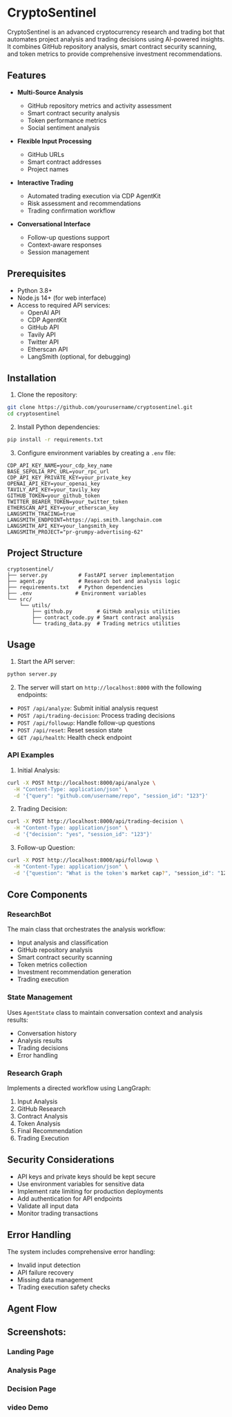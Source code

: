 # CryptoSentinel

CryptoSentinel is an advanced cryptocurrency research and trading bot that automates project analysis and trading decisions using AI-powered insights. It combines GitHub repository analysis, smart contract security scanning, and token metrics to provide comprehensive investment recommendations.

## Features

- **Multi-Source Analysis**
  - GitHub repository metrics and activity assessment
  - Smart contract security analysis
  - Token performance metrics
  - Social sentiment analysis

- **Flexible Input Processing**
  - GitHub URLs
  - Smart contract addresses
  - Project names

- **Interactive Trading**
  - Automated trading execution via CDP AgentKit
  - Risk assessment and recommendations
  - Trading confirmation workflow

- **Conversational Interface**
  - Follow-up questions support
  - Context-aware responses
  - Session management

## Prerequisites

- Python 3.8+
- Node.js 14+ (for web interface)
- Access to required API services:
  - OpenAI API
  - CDP AgentKit
  - GitHub API
  - Tavily API
  - Twitter API
  - Etherscan API
  - LangSmith (optional, for debugging)

## Installation

1. Clone the repository:
```bash
git clone https://github.com/yourusername/cryptosentinel.git
cd cryptosentinel
```

2. Install Python dependencies:
```bash
pip install -r requirements.txt
```

3. Configure environment variables by creating a `.env` file:
```env
CDP_API_KEY_NAME=your_cdp_key_name
BASE_SEPOLIA_RPC_URL=your_rpc_url
CDP_API_KEY_PRIVATE_KEY=your_private_key
OPENAI_API_KEY=your_openai_key
TAVILY_API_KEY=your_tavily_key
GITHUB_TOKEN=your_github_token
TWITTER_BEARER_TOKEN=your_twitter_token
ETHERSCAN_API_KEY=your_etherscan_key
LANGSMITH_TRACING=true
LANGSMITH_ENDPOINT=https://api.smith.langchain.com
LANGSMITH_API_KEY=your_langsmith_key
LANGSMITH_PROJECT="pr-grumpy-advertising-62"
```

## Project Structure

```
cryptosentinel/
├── server.py          # FastAPI server implementation
├── agent.py           # Research bot and analysis logic
├── requirements.txt   # Python dependencies
├── .env              # Environment variables
└── src/
    └── utils/
        ├── github.py        # GitHub analysis utilities
        ├── contract_code.py # Smart contract analysis
        └── trading_data.py  # Trading metrics utilities
```

## Usage

1. Start the API server:
```bash
python server.py
```

2. The server will start on `http://localhost:8000` with the following endpoints:

- `POST /api/analyze`: Submit initial analysis request
- `POST /api/trading-decision`: Process trading decisions
- `POST /api/followup`: Handle follow-up questions
- `POST /api/reset`: Reset session state
- `GET /api/health`: Health check endpoint

### API Examples

1. Initial Analysis:
```bash
curl -X POST http://localhost:8000/api/analyze \
  -H "Content-Type: application/json" \
  -d '{"query": "github.com/username/repo", "session_id": "123"}'
```

2. Trading Decision:
```bash
curl -X POST http://localhost:8000/api/trading-decision \
  -H "Content-Type: application/json" \
  -d '{"decision": "yes", "session_id": "123"}'
```

3. Follow-up Question:
```bash
curl -X POST http://localhost:8000/api/followup \
  -H "Content-Type: application/json" \
  -d '{"question": "What is the token's market cap?", "session_id": "123"}'
```

## Core Components

### ResearchBot

The main class that orchestrates the analysis workflow:
- Input analysis and classification
- GitHub repository analysis
- Smart contract security scanning
- Token metrics collection
- Investment recommendation generation
- Trading execution

### State Management

Uses `AgentState` class to maintain conversation context and analysis results:
- Conversation history
- Analysis results
- Trading decisions
- Error handling

### Research Graph

Implements a directed workflow using LangGraph:
1. Input Analysis
2. GitHub Research
3. Contract Analysis
4. Token Analysis
5. Final Recommendation
6. Trading Execution

## Security Considerations

- API keys and private keys should be kept secure
- Use environment variables for sensitive data
- Implement rate limiting for production deployments
- Add authentication for API endpoints
- Validate all input data
- Monitor trading transactions

## Error Handling

The system includes comprehensive error handling:
- Invalid input detection
- API failure recovery
- Missing data management
- Trading execution safety checks

## Agent Flow

## Screenshots:

### Landing Page

### Analysis Page

### Decision Page

### video Demo


